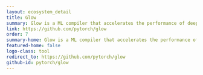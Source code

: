 ```yaml
---
layout: ecosystem_detail
title: Glow
summary: Glow is a ML compiler that accelerates the performance of deep learning frameworks on different hardware platforms.
link: https://github.com/pytorch/glow
order: 7
summary-home: Glow is a ML compiler that accelerates the performance of deep learning frameworks on different hardware platforms.
featured-home: false
logo-class: tool
redirect_to: https://github.com/pytorch/glow
github-id: pytorch/glow
---
```

